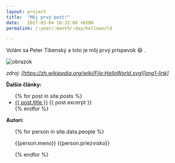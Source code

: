 ```yaml
---
layout: project
title:  "Môj prvý post!"
date:   2017-03-04 10:32:00 +0100
permalink: /:year/:month/:day/helloworld

---
```


Volám sa Peter Tibenský a toto je môj prvý príspevok :smile: .
<!-- more -->

![obrazok]({{site.url}}/files/helloworld.png)

*zdroj: [https://zh.wikipedia.org/wiki/File:HelloWorld.svg][img1-link]*

**Ďalšie články:**
<ul>
  {% for post in site.posts %}
    <li>
      <a href="{{ post.url }}">{{ post.title }}</a>
      {{ post.excerpt }}
    </li>
  {% endfor %}
</ul>

**Autori\:**
<ul>
	{% for person in site.data.people %}
		<p>{{person.meno}} {{person.priezvisko}}</p>
	{% endfor %}
</ul>

[img1-link]: https://zh.wikipedia.org/wiki/File:HelloWorld.svg
